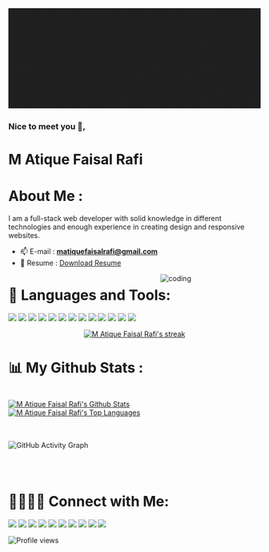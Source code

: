 <img src="./images/M Atique Faisal Rafi (1).gif"  width="1000" height="200">

### Nice to meet you 👋,


# M Atique Faisal Rafi


# About Me :
I am a full-stack web developer with solid knowledge in different technologies and enough experience in creating design and responsive websites.

- 📫 E-mail : **matiquefaisalrafi@gmail.com**
- 📄 Resume : [Download Resume](https://docs.google.com/document/d/12Ycj6MxZY0LYDQn8oB0ZkVJQqp18Oovso-qvhoXt6Ws/edit?usp=sharing)

<img align="right" alt="coding" width="200" src="https://c.tenor.com/41I-iMyClCgAAAAd/programmer-programming.gif">

# 🚀 Languages and Tools:


<p align="left">
<img src="https://img.icons8.com/color/48/000000/c-plus-plus-logo.png"/>
<img src="https://img.icons8.com/color/48/000000/css3.png"/>
<img src="https://img.icons8.com/color/48/000000/html-5--v1.png"/>
<img src="https://img.icons8.com/color/50/000000/bootstrap.png"/>
<img src="https://img.icons8.com/color/50/000000/javascript--v1.png"/>
<img src="https://img.icons8.com/cute-clipart/50/000000/react-native.png"/>
<img src="https://img.icons8.com/color/48/000000/material-ui.png"/>
<img src="https://img.icons8.com/color/48/000000/firebase.png"/>
<img src="https://img.icons8.com/color/48/000000/mongodb.png"/>
 <img src="https://img.icons8.com/color/48/000000/heroku.png"/>
 <img src="https://img.icons8.com/color/48/000000/nodejs.png"/>
 <img src="https://img.icons8.com/color/48/000000/redux.png"/>
 <img src="https://img.icons8.com/color/48/000000/sass.png"/>
 </p>
 
 <p align="center">
    <a href="https://github.com/matiquefaisal/github-readme-streak-stats">
        <img title="🔥 Get streak stats for your profile at git.io/streak-stats" alt="M Atique Faisal Rafi's streak" src="https://github-readme-streak-stats.herokuapp.com/?user=matiquefaisal&theme=black-ice&hide_border=true&stroke=0000&background=060A0CD0"/>
    </a>
</p>
 

 
 
# 📊 My Github Stats :

 <br/>
    <a href="https://github.com/matiquefaisal/github-readme-stats"><img alt="M Atique Faisal Rafi's Github Stats" src="https://github-readme-stats.vercel.app/api?username=matiquefaisal&show_icons=true&count_private=true&theme=react&hide_border=true&bg_color=0D1117" /></a>
  <a href="https://github.com/matiquefaisal/github-readme-stats"><img alt="M Atique Faisal Rafi's Top Languages" src="https://github-readme-stats.vercel.app/api/top-langs/?username=matiquefaisal&langs_count=8&count_private=true&layout=compact&theme=react&hide_border=true&bg_color=0D1117" /></a>
  <br/>
  
  <br/>
<br/>

![GitHub Activity Graph](https://activity-graph.herokuapp.com/graph?username=matiquefaisal&bg_color=0D1117&color=5BCDEC&line=5BCDEC&point=FFFFFF&hide_border=true)  

<br/>
<br/>


 


 







 

# 👨‍👩‍👦‍👦 Connect with Me:
<p align="left">
<a href = "https://www.facebook.com/matiquefaisalrafi/"><img src="https://img.icons8.com/color/48/000000/facebook-new.png"/></a>
<a href = "https://www.linkedin.com/in/matiquefaisalrafi/"><img src="https://img.icons8.com/fluent/48/000000/linkedin.png"/></a>
<a href = "https://twitter.com/matiquefaisal"><img src="https://img.icons8.com/fluent/48/000000/twitter.png"/></a>
<a href = "https://www.instagram.com/matiquefaisalrafi//"><img src="https://img.icons8.com/fluent/48/000000/instagram-new.png"/></a>
<a href = "https://myaccount.google.com/u/2/?hl=en"><img src="https://img.icons8.com/color/48/000000/youtube-play.png"/></a>
 <a href = "https://www.pinterest.com/matiquefaisal/"><img src="https://img.icons8.com/color/48/000000/pinterest--v1.png"/></a>
<a href = "https://https://discord.com/matiquefaisalrafi#7279"><img src="https://img.icons8.com/fluency/48/000000/discord-logo.png"/></a>
 <a href = "https://myaccount.google.com/u/2/?hl=en"><img src="https://img.icons8.com/external-tal-revivo-shadow-tal-revivo/45/000000/external-researchgate-a-social-networking-site-for-scientists-and-researchers-to-share-papers-logo-shadow-tal-revivo.png"/></a>
 <a href = "https://www.reddit.com/user/matiquefaisalrafi"><img src="https://img.icons8.com/external-justicon-flat-justicon/48/000000/external-reddit-social-media-justicon-flat-justicon.png"/></a>
 <a href = "https://matiquefasialrafi.netlify.app"><img src="https://img.icons8.com/fluency/48/000000/domain.png"/></a










<br/>


![Profile views](https://gpvc.arturio.dev/matiquefaisal)  
